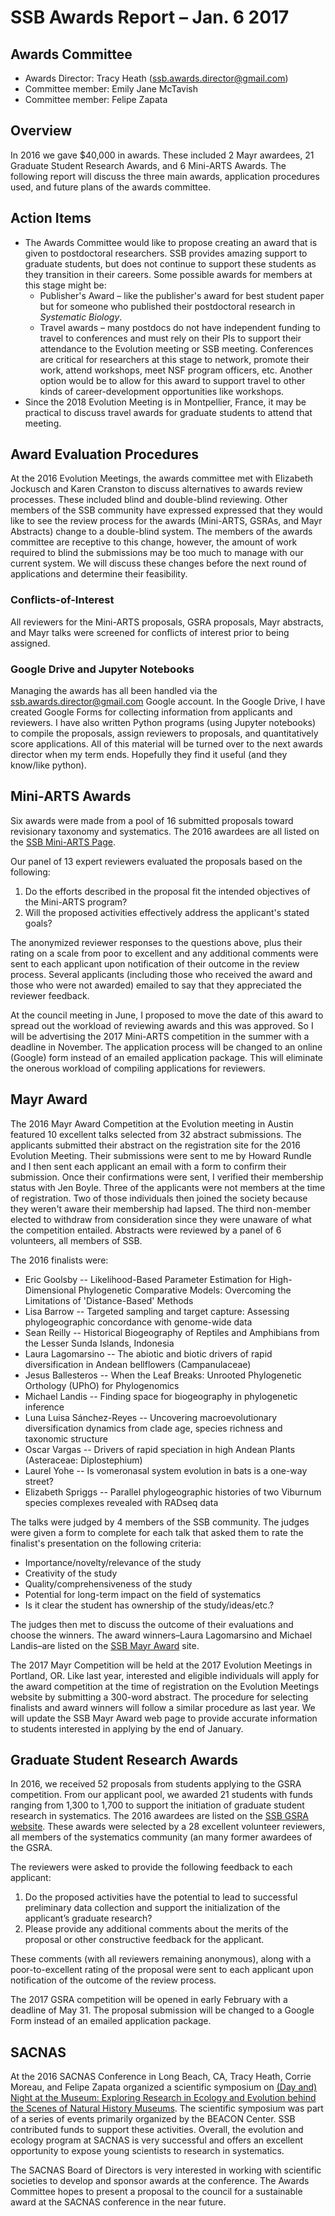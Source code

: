 # SSB Awards Report – Jan. 6 2017

## Awards Committee
* Awards Director: Tracy Heath (ssb.awards.director@gmail.com)
* Committee member: Emily Jane McTavish
* Committee member: Felipe Zapata

## Overview
In 2016 we gave $40,000 in awards. These included 2 Mayr awardees, 21 Graduate Student Research Awards, and  6 Mini-ARTS Awards. The following report will discuss the three main awards, application procedures used, and future plans of the awards committee. 

## Action Items
* The Awards Committee would like to propose creating an award that is given to postdoctoral researchers. SSB provides amazing support to graduate students, but does not continue to support these students as they transition in their careers. Some possible awards for members at this stage might be:
	* Publisher's Award – like the publisher's award for best student paper but for someone who published their postdoctoral research in *Systematic Biology*.
	* Travel awards – many postdocs do not have independent funding to travel to conferences and must rely on their PIs to support their attendance to the Evolution meeting or SSB meeting. Conferences are critical for researchers at this stage to network, promote their work, attend workshops, meet NSF program officers, etc. Another option would be to allow for this award to support travel to other kinds of career-development opportunities like workshops. 
* Since the 2018 Evolution Meeting is in Montpellier, France, it may be practical to discuss travel awards for graduate students to attend that meeting. 

## Award Evaluation Procedures
At the 2016 Evolution Meetings, the awards committee met with Elizabeth Jockusch and Karen Cranston to discuss alternatives to awards review processes. These included blind and double-blind reviewing. Other members of the SSB community have expressed expressed that they would like to see the review process for the awards (Mini-ARTS, GSRAs, and Mayr Abstracts) change to a double-blind system. The members of the awards committee are receptive to this change, however, the amount of work required to blind the submissions may be too much to manage with our current system. We will discuss these changes before the next round of applications and determine their feasibility.

### Conflicts-of-Interest
All reviewers for the Mini-ARTS proposals, GSRA proposals, Mayr abstracts, and Mayr talks were screened for conflicts of interest prior to being assigned. 

### Google Drive and Jupyter Notebooks
Managing the awards has all been handled via the ssb.awards.director@gmail.com Google account. In the Google Drive, I have created Google Forms for collecting information from applicants and reviewers. I have also written Python programs (using Jupyter notebooks) to compile the proposals, assign reviewers to proposals, and quantitatively score applications. All of this material will be turned over to the next awards director when my term ends. Hopefully they find it useful (and they know/like python). 

## Mini-ARTS Awards
Six awards were made from a pool of 16 submitted proposals toward revisionary taxonomy and systematics. The 2016 awardees are all listed on the [SSB Mini-ARTS Page](http://www.systbio.org/mini-arts-awards.html). 

Our panel of 13 expert reviewers evaluated the proposals based on the following:

1. Do the efforts described in the proposal fit the intended objectives of the Mini-ARTS program?
2. Will the proposed activities effectively address the applicant's stated goals?

The anonymized reviewer responses to the questions above, plus their rating on a scale from poor to excellent and any additional comments were sent to each applicant upon notification of their outcome in the review process. Several applicants (including those who received the award and those who were not awarded) emailed to say that they appreciated the reviewer feedback. 

At the council meeting in June, I proposed to move the date of this award to spread out the workload of reviewing awards and this was approved. So I will be advertising the 2017 Mini-ARTS competition in the summer with a deadline in November. The application process will be changed to an online (Google) form instead of an emailed application package. This will eliminate the onerous workload of compiling applications for reviewers. 

## Mayr Award
The 2016 Mayr Award Competition at the Evolution meeting in Austin featured 10 excellent talks selected from 32 abstract submissions. The applicants submitted their abstract on the registration site for the 2016 Evolution Meeting. Their submissions were sent to me by Howard Rundle and I then sent each applicant an email with a form to confirm their submission. Once their confirmations were sent, I verified their membership status with Jen Boyle. Three of the applicants were not members at the time of registration. Two of those individuals then joined the society because they weren't aware their membership had lapsed. The third non-member elected to withdraw from consideration since they were unaware of what the competition entailed. Abstracts were reviewed by a panel of 6 volunteers, all members of SSB. 

The 2016 finalists were:

* Eric Goolsby -- Likelihood-Based Parameter Estimation for High-Dimensional Phylogenetic Comparative Models: Overcoming the Limitations of 'Distance-Based' Methods
* Lisa Barrow -- Targeted sampling and target capture: Assessing phylogeographic concordance with genome-wide data
* Sean Reilly -- Historical Biogeography of Reptiles and Amphibians from the Lesser Sunda Islands, Indonesia
* Laura Lagomarsino -- The abiotic and biotic drivers of rapid diversification in Andean bellflowers (Campanulaceae)
* Jesus Ballesteros -- When the Leaf Breaks: Unrooted Phylogenetic Orthology (UPhO) for Phylogenomics
* Michael Landis -- Finding space for biogeography in phylogenetic inference
* Luna Luisa Sánchez-Reyes -- Uncovering macroevolutionary diversification dynamics from clade age, species richness and taxonomic structure
* Oscar Vargas -- Drivers of rapid speciation in high Andean Plants (Asteraceae: Diplostephium)
* Laurel Yohe -- Is vomeronasal system evolution in bats is a one-way street?
* Elizabeth Spriggs -- Parallel phylogeographic histories of two Viburnum species complexes revealed with RADseq data

The talks were judged by 4 members of the SSB community. The judges were given a form to complete for each talk that asked them to rate the finalist's presentation on the following criteria:

* Importance/novelty/relevance of the study
* Creativity of the study
* Quality/comprehensiveness of the study
* Potential for long-term impact on the field of systematics
* Is it clear the student has ownership of the study/ideas/etc.?

The judges then met to discuss the outcome of their evaluations and choose the winners. The award winners–Laura Lagomarsino and Michael Landis–are listed on the [SSB Mayr Award](http://www.systbio.org/ernst-mayr-award.html) site. 

The 2017 Mayr Competition will be held at the 2017 Evolution Meetings in Portland, OR. Like last year, interested and eligible individuals will apply for the award competition at the time of registration on the Evolution Meetings website by submitting a 300-word abstract. The procedure for selecting finalists and award winners will follow a similar procedure as last year. We will update the SSB Mayr Award web page to provide accurate information to students interested in applying by the end of January.

## Graduate Student Research Awards
In 2016, we received 52 proposals from students applying to the GSRA competition. From our applicant pool, we awarded 21 students with funds ranging from 1,300 to 1,700 to support the initiation of graduate student research in systematics. The 2016 awardees are listed on the [SSB GSRA website](http://www.systbio.org/graduate-student-research-awards.html). These awards were selected by a 28 excellent volunteer reviewers, all members of the systematics community (an many former awardees of the GSRA. 
 
The reviewers were asked to provide the following feedback to each applicant:

1. Do the proposed activities have the potential to lead to successful preliminary data collection and support the initialization of the applicant’s graduate research?
2. Please provide any additional comments about the merits of the proposal or other constructive feedback for the applicant.

These comments (with all reviewers remaining anonymous), along with a poor-to-excellent rating of the proposal were sent to each applicant upon notification of the outcome of the review process. 

The 2017 GSRA competition will be opened in early February with a deadline of May 31. The proposal submission will be changed to a Google Form instead of an emailed application package. 

## SACNAS 
At the 2016 SACNAS Conference in Long Beach, CA, Tracy Heath, Corrie Moreau, and Felipe Zapata organized a scientific symposium on [(Day and) Night at the Museum: Exploring Research in Ecology and Evolution behind the Scenes of Natural History Museums](https://www3.beacon-center.org/blog/2016/10/21/evolution-ecology-activities-at-the-2016-sacnas-national-conference-stem-diversity-public-understanding/). The scientific symposium was part of a series of events primarily organized by the BEACON Center. SSB contributed funds to support these activities. Overall, the evolution and ecology program at SACNAS is very successful and offers an excellent opportunity to expose young scientists to research in systematics. 

The SACNAS Board of Directors is very interested in working with scientific societies to develop and sponsor awards at the conference. The Awards Committee hopes to present a proposal to the council for a sustainable award at the SACNAS conference in the near future. 
